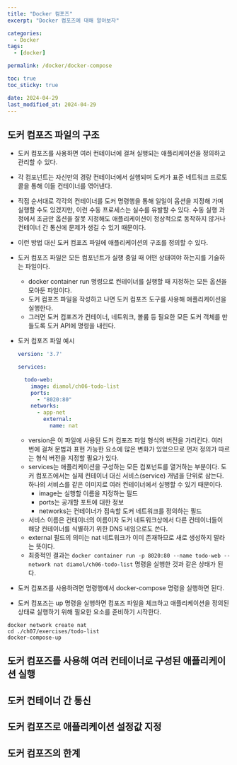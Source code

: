 ```yaml
---
title: "Docker 컴포즈"
excerpt: "Docker 컴포즈에 대해 알아보자"

categories:
  - Docker
tags:
  - [docker]

permalink: /docker/docker-compose

toc: true
toc_sticky: true

date: 2024-04-29
last_modified_at: 2024-04-29
---
```


## 도커 컴포즈 파일의 구조
- 도커 컴포즈를 사용하면 여러 컨테이너에 걸쳐 실행되는 애플리케이션을 정의하고 관리할 수 있다.
- 각 컴포넌트는 자신만의 경량 컨테이너에서 실행되며 도커가 표준 네트워크 프로토콜을 통해 이들 컨테이너를 엮어낸다.
- 직접 순서대로 각각의 컨테이너를 도커 명령행을 통해 일일이 옵션을 지정해 가며 실행할 수도 있겠지만, 이런 수동 프로세스는 실수를 유발할 수 있다. 수동 실행 과정에서 조금만 옵션을 잘못 지정해도 애플리케이션이 정상적으로 동작하지 않거나 컨테이너 간 통신에 문제가 생길 수 있기 때문이다.
- 이런 방법 대신 도커 컴포즈 파일에 애플리케이션의 구조를 정의할 수 있다.
- 도커 컴포즈 파일은 모든 컴포넌트가 실행 중일 때 어떤 상태여야 하는지를 기술하는 파일이다.
  - docker container run 명령으로 컨테이너를 실행할 때 지정하는 모든 옵션을 모아둔 파일이다.
  - 도커 컴포즈 파일을 작성하고 나면 도커 컴포즈 도구를 사용해 애플리케이션을 실행한다.
  - 그러면 도커 컴포즈가 컨테이너, 네트워크, 볼륨 등 필요한 모든 도커 객체를 만들도록 도커 API에 명령을 내린다.
- 도커 컴포즈 파일 예시

    ``` yaml
    version: '3.7'
    
    services:
    
      todo-web: 
        image: diamol/ch06-todo-list
        ports:
          - "8020:80"
        networks:
          - app-net
            external:
              name: nat
    ```

  - version은 이 파일에 사용된 도커 컴포즈 파일 형식의 버전을 가리킨다. 여러 번에 걸쳐 문법과 표현 가능한 요소에 많은 변화가 있었으므로 먼저 정의가 따르는 형식 버전을 지정할 필요가 있다.
  - services는 애플리케이션을 구성하는 모든 컴포넌트를 열거하는 부분이다. 도커 컴포즈에서는 실제 컨테이너 대신 서비스(service) 개념을 단위로 삼는다. 하나의 서비스를 같은 이미지로 여러 컨테이너에서 실행할 수 있기 때문이다.
    - image는 실행할 이름을 지정하는 필드
    - ports는 공개할 포트에 대한 정보
    - networks는 컨테이너가 접속할 도커 네트워크를 정의하는 필드
  - 서비스 이름은 컨테이너의 이름이자 도커 네트워크상에서 다른 컨테이너들이 해당 컨테이너를 식별하기 위한 DNS 네임으로도 쓴다.
  - external 필드의 의미는 nat 네트워크가 이미 존재하므로 새로 생성하지 말라는 뜻이다.
  - 최종적인 결과는 `docker container run -p 8020:80 --name todo-web --network nat diamol/ch06-todo-list` 명령을 실행한 것과 같은 상태가 된다.
- 도커 컴포즈를 사용하려면 명령행에서 docker-compose 명령을 실행하면 된다. 
- 도커 컴포즈는 up 명령을 실행하면 컴포즈 파일을 체크하고 애플리케이션을 정의된 상태로 실행하기 위해 필요한 요소를 준비하기 시작한다.
```
docker network create nat
cd ./ch07/exercises/todo-list
docker-compose-up
```

## 도커 컴포즈를 사용해 여러 컨테이너로 구성된 애플리케이션 실행
## 도커 컨테이너 간 통신
## 도커 컴포즈로 애플리케이션 설정값 지정
## 도커 컴포즈의 한계